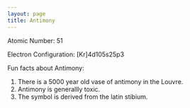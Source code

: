 ```yaml
---
layout: page
title: Antimony
---
```

Atomic Number: 51

Electron Configuration: [Kr]4d105s25p3

Fun facts about Antimony:
1. There is a 5000 year old vase of antimony in the Louvre.
2. Antimony is generallly toxic. 
3. The symbol is derived from the latin stibium.
